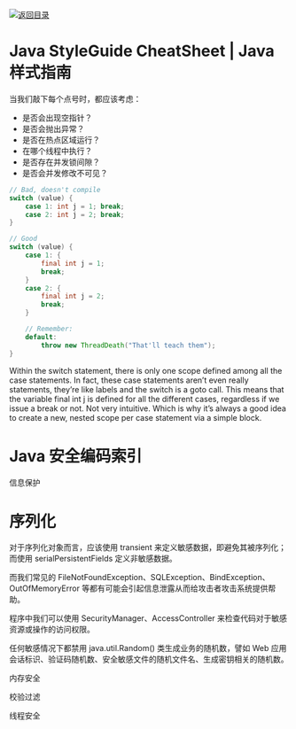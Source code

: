 [![返回目录](https://parg.co/UCb)](https://github.com/wxyyxc1992/Awesome-CheatSheet)

# Java StyleGuide CheatSheet | Java 样式指南

当我们敲下每个点号时，都应该考虑：

- 是否会出现空指针？
- 是否会抛出异常？
- 是否在热点区域运行？
- 在哪个线程中执行？
- 是否存在并发锁间隙？
- 是否会并发修改不可见？

```java
// Bad, doesn't compile
switch (value) {
    case 1: int j = 1; break;
    case 2: int j = 2; break;
}

// Good
switch (value) {
    case 1: {
        final int j = 1;
        break;
    }
    case 2: {
        final int j = 2;
        break;
    }

    // Remember:
    default:
        throw new ThreadDeath("That'll teach them");
}
```

Within the switch statement, there is only one scope defined among all the case statements. In fact, these case statements aren’t even really statements, they’re like labels and the switch is a goto call. This means that the variable final int j is defined for all the different cases, regardless if we issue a break or not. Not very intuitive. Which is why it’s always a good idea to create a new, nested scope per case statement via a simple block.

# Java 安全编码索引

信息保护

# 序列化

对于序列化对象而言，应该使用 transient 来定义敏感数据，即避免其被序列化；而使用 serialPersistentFields 定义非敏感数据。

而我们常见的 FileNotFoundException、SQLException、BindException、OutOfMemoryError 等都有可能会引起信息泄露从而给攻击者攻击系统提供帮助。

程序中我们可以使用 SecurityManager、AccessController 来检查代码对于敏感资源或操作的访问权限。

任何敏感情况下都禁用 java.util.Random() 类生成业务的随机数，譬如 Web 应用会话标识、验证码随机数、安全敏感文件的随机文件名、生成密钥相关的随机数。

内存安全

校验过滤

线程安全
